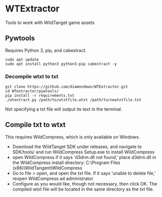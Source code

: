 # WTExtractor
Tools to work with WildTanget game assets
## Pywtools
Requires Python 3, pip, and cabextract.

    sudo apt update
    sudo apt install python3 python3-pip cabextract -y
### Decompile wtxt to txt
    git clone https://github.com/diamondman/WTExtractor.git
    cd WTextractor/pywtools/
    pip install -r requirements.txt
    ./wtextract.py /path/to/wtxtfile.wtxt /path/to/newtxtfile.txt

Not specifying a txt file will output its text in the terminal.
    
## Compile txt to wtxt
This requires WildCompress, which is only available on Windows.
* Download the WildTanget SDK under releases, and navigate to SDK/tools/ and run WildCompress Setup.exe to install WildCompress
* open WildCompress
if it says 'd3drm.dll not found,' place d3drm.dll in the WildCompress install directory: C:\Program Files (x86)\WildTangent\WildCompress
* Go to file > open, and open the txt file. If it says 'unable to delete file,' reopen WildCompress ad administrator
* Configure as you would like, though not necessary, then click OK. The compiled wtxt file will be located in the same directory as the txt file.

